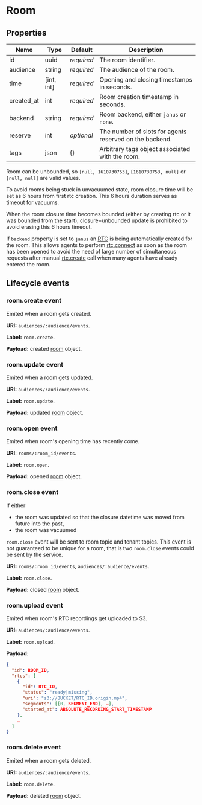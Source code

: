 # Room

## Properties

Name       | Type       | Default    | Description
-----------| ---------- | ---------- | ----------------------------------------------------
id         |       uuid | _required_ | The room identifier.
audience   |     string | _required_ | The audience of the room.
time       | [int, int] | _required_ | Opening and closing timestamps in seconds.
created_at |        int | _required_ | Room creation timestamp in seconds.
backend    |     string | _required_ | Room backend, either `janus` or `none`.
reserve    |        int | _optional_ | The number of slots for agents reserved on the backend.
tags       |       json | {}         | Arbitrary tags object associated with the room.


Room can be unbounded, so `[null, 1610730753]`, `[1610730753, null]` or `[null, null]` are valid values.

To avoid rooms being stuck in unvacuumed state, room closure time will be set as 6 hours from first rtc creation.
This 6 hours duration serves as timeout for vacuums.

When the room closure time becomes bounded (either by creating rtc or it was bounded from the start),
closure=unbounded update is prohibited to avoid erasing this 6 hours timeout.

If `backend` property is set to `janus` an [RTC](../rtc.md) is being automatically created for the room.
This allows agents to perform [rtc.connect](../rtc/connect.md) as soon as the room has been opened
to avoid the need of large number of simultaneous requests after manual [rtc.create](../rtc/create.md)
call when many agents have already entered the room.

## Lifecycle events

### room.create event

Emited when a room gets created.

**URI:** `audiences/:audience/events`.

**Label:** `room.create`.

**Payload:** created [room](#properties) object.

### room.update event

Emited when a room gets updated.

**URI:** `audiences/:audience/events`.

**Label:** `room.update`.

**Payload:** updated [room](#properties) object.

### room.open event

Emited when room's opening time has recently come.

**URI:** `rooms/:room_id/events`.

**Label:** `room.open`.

**Payload:** opened [room](#properties) object.

### room.close event

If either
  * the room was updated so that the closure datetime was moved from future into the past,
  * the room was vacuumed

`room.close` event will be sent to room topic and tenant topics.
This event is not guaranteed to be unique for a room, that is two `room.close` events could be sent by the service.

**URI:** `rooms/:room_id/events`, `audiences/:audience/events`.

**Label:** `room.close`.

**Payload:** closed [room](#properties) object.

### room.upload event

Emited when room's RTC recordings get uploaded to S3.

**URI:** `audiences/:audience/events`.

**Label:** `room.upload`.

**Payload:**
```json
{
  "id": ROOM_ID,
  "rtcs": [
    {
      "id": RTC_ID,
      "status": "ready|missing",
      "uri": "s3://BUCKET/RTC_ID.origin.mp4",
      "segments": [[0, SEGMENT_END], …],
      "started_at": ABSOLUTE_RECORDING_START_TIMESTAMP
    },
    …
  ]
}
```

### room.delete event

Emited when a room gets deleted.

**URI:** `audiences/:audience/events`.

**Label:** `room.delete`.

**Payload:** deleted [room](#properties) object.
